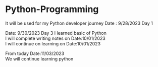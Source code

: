 # Python-Programming
It will be used for my Python developer journey
 Date : 9/28/2023
Day 1

Date: 9/30/2023
Day 3
I learned basic of Python <br>
I will complete writing notes on Date:10/01/2023<br>
 I will continue on learning on Date:10/01/2023<br>

From today Date:11/03/2023 <br>
We will continue learning python 